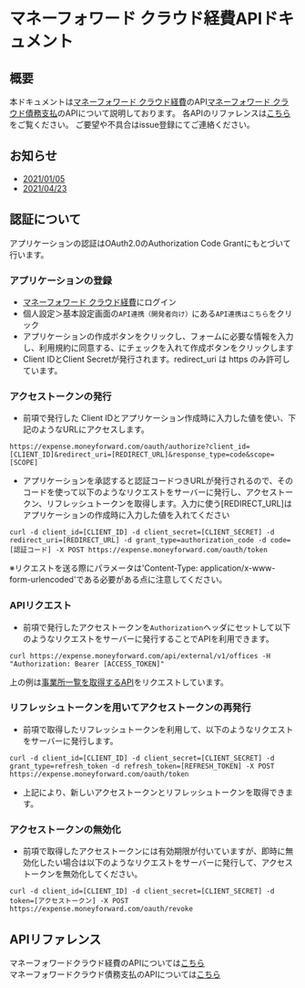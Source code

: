 # マネーフォワード クラウド経費APIドキュメント
## 概要
本ドキュメントは[マネーフォワード クラウド経費](https://biz.moneyforward.com/expense)のAPI[マネーフォワード クラウド債務支払](https://payable.moneyforward.com)のAPIについて説明しております。
各APIのリファレンスは[こちら](https://expense.moneyforward.com/api/index.html)をご覧ください。
ご要望や不具合はissue登録にてご連絡ください。

## お知らせ

- [2021/01/05](news/2021-01-05.md)
- [2021/04/23](news/2021-04-23.md)

## 認証について
アプリケーションの認証はOAuth2.0のAuthorization Code Grantにもとづいて行います。

### アプリケーションの登録
* [マネーフォワード クラウド経費](https://expense.moneyforward.com/session/new)にログイン
* 個人設定＞基本設定画面の`API連携（開発者向け）`にある`API連携はこちら`をクリック
* アプリケーションの作成ボタンをクリックし、フォームに必要な情報を入力し、利用規約に同意する、にチェックを入れて作成ボタンをクリックします
* Client IDとClient Secretが発行されます。redirect_uri は https のみ許可しています。

### アクセストークンの発行
* 前項で発行した Client IDとアプリケーション作成時に入力した値を使い、下記のようなURLにアクセスします。
```
https://expense.moneyforward.com/oauth/authorize?client_id=[CLIENT_ID]&redirect_uri=[REDIRECT_URL]&response_type=code&scope=[SCOPE]
```
* アプリケーションを承認すると認証コードつきURLが発行されるので、そのコードを使って以下のようなリクエストをサーバーに発行し、アクセストークン、リフレッシュトークンを取得します。入力に使う[REDIRECT_URL]はアプリケーションの作成時に入力した値を入れてください

```
curl -d client_id=[CLIENT_ID] -d client_secret=[CLIENT_SECRET] -d redirect_uri=[REDIRECT_URL] -d grant_type=authorization_code -d code=[認証コード] -X POST https://expense.moneyforward.com/oauth/token
```

※リクエストを送る際にパラメータは'Content-Type: application/x-www-form-urlencoded'である必要がある点に注意してください。

### APIリクエスト
* 前項で発行したアクセストークンを`Authorization`ヘッダにセットして以下のようなリクエストをサーバーに発行することでAPIを利用できます。

```
curl https://expense.moneyforward.com/api/external/v1/offices -H "Authorization: Bearer [ACCESS_TOKEN]"
```
上の例は[事業所一覧を取得するAPI](https://expense.moneyforward.com/api/index.html#!/office/find_offices)をリクエストしています。

### リフレッシュトークンを用いてアクセストークンの再発行
* 前項で取得したリフレッシュトークンを利用して、以下のようなリクエストをサーバーに発行します。
```
curl -d client_id=[CLIENT_ID] -d client_secret=[CLIENT_SECRET] -d grant_type=refresh_token -d refresh_token=[REFRESH_TOKEN] -X POST https://expense.moneyforward.com/oauth/token
```
* 上記により、新しいアクセストークンとリフレッシュトークンを取得できます。

### アクセストークンの無効化
* 前項で取得したアクセストークンには有効期限が付いていますが、即時に無効化したい場合は以下のようなリクエストをサーバーに発行して、アクセストークンを無効化してください。
```
curl -d client_id=[CLIENT_ID] -d client_secret=[CLIENT_SECRET] -d token=[アクセストークン] -X POST https://expense.moneyforward.com/oauth/revoke
```

## APIリファレンス
マネーフォワードクラウド経費のAPIについては[こちら](https://expense.moneyforward.com/api/index.html)  
マネーフォワードクラウド債務支払のAPIについては[こちら](https://payable.moneyforward.com/api/index.html)
